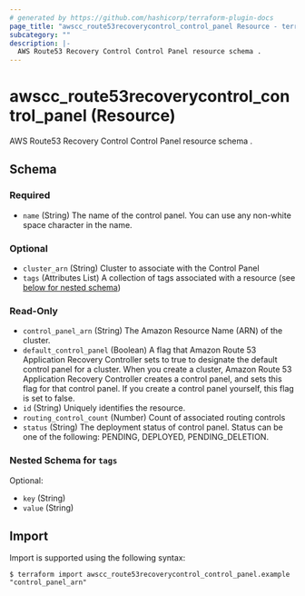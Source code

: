 ```yaml
---
# generated by https://github.com/hashicorp/terraform-plugin-docs
page_title: "awscc_route53recoverycontrol_control_panel Resource - terraform-provider-awscc"
subcategory: ""
description: |-
  AWS Route53 Recovery Control Control Panel resource schema .
---
```


# awscc_route53recoverycontrol_control_panel (Resource)

AWS Route53 Recovery Control Control Panel resource schema .



<!-- schema generated by tfplugindocs -->
## Schema

### Required

- `name` (String) The name of the control panel. You can use any non-white space character in the name.

### Optional

- `cluster_arn` (String) Cluster to associate with the Control Panel
- `tags` (Attributes List) A collection of tags associated with a resource (see [below for nested schema](#nestedatt--tags))

### Read-Only

- `control_panel_arn` (String) The Amazon Resource Name (ARN) of the cluster.
- `default_control_panel` (Boolean) A flag that Amazon Route 53 Application Recovery Controller sets to true to designate the default control panel for a cluster. When you create a cluster, Amazon Route 53 Application Recovery Controller creates a control panel, and sets this flag for that control panel. If you create a control panel yourself, this flag is set to false.
- `id` (String) Uniquely identifies the resource.
- `routing_control_count` (Number) Count of associated routing controls
- `status` (String) The deployment status of control panel. Status can be one of the following: PENDING, DEPLOYED, PENDING_DELETION.

<a id="nestedatt--tags"></a>
### Nested Schema for `tags`

Optional:

- `key` (String)
- `value` (String)

## Import

Import is supported using the following syntax:

```shell
$ terraform import awscc_route53recoverycontrol_control_panel.example "control_panel_arn"
```
